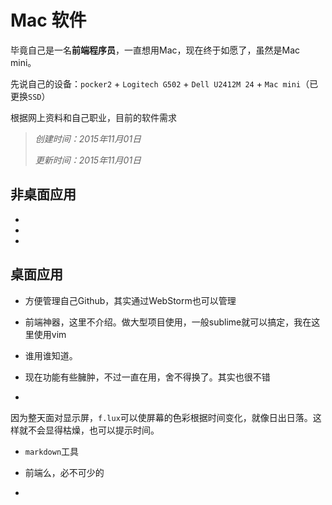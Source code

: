 # Mac 软件

毕竟自己是一名**前端程序员**，一直想用Mac，现在终于如愿了，虽然是Mac mini。

先说自己的设备：`pocker2` + `Logitech G502` + `Dell U2412M 24` + `Mac mini`（已更换`SSD`）

根据网上资料和自己职业，目前的软件需求

> *创建时间：2015年11月01日*
> 
> *更新时间：2015年11月01日*

## 非桌面应用

- [Homebrew​]: http://brew.sh/index_zh-cn.html
  
- [Git​]: https://git-scm.com/
  
- [Nodejs​]: https://nodejs.org/en/

## 桌面应用

- [Github 桌面版​]: https://desktop.github.com/
  
  方便管理自己Github，其实通过WebStorm也可以管理
  
- [WebStorm​]: https://www.jetbrains.com/webstorm/
  
  前端神器，这里不介绍。做大型项目使用，一般sublime就可以搞定，我在这里使用vim
  
- [iTerm​2]: https://www.iterm2.com/
  
  谁用谁知道。
  
- [Evernote​]: https://www.yinxiang.com/
  
  现在功能有些臃肿，不过一直在用，舍不得换了。其实也很不错
  
- [f.lux​]: https://justgetflux.com/

​	因为整天面对显示屏，`f.lux`可以使屏幕的色彩根据时间变化，就像日出日落。这样就不会显得枯燥，也可以提示时间。

- [typora​]: http://typora.io/
  
  `markdown`工具
  
- [Chrome​]: https://www.google.com/chrome/
  
  前端么，必不可少的
  
- ​